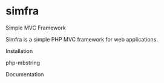 # simfra
Simple MVC Framework

Simfra is a simple PHP  MVC framework for web applications.

Installation

php-mbstring



Documentation








